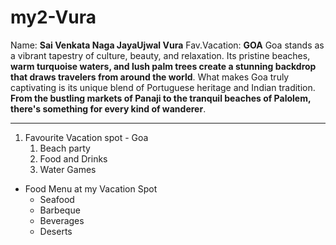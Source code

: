 # my2-Vura
 Name: **Sai Venkata Naga JayaUjwal Vura**
 Fav.Vacation: **GOA**
 Goa stands as a vibrant tapestry of culture, beauty, and relaxation. Its pristine beaches, **warm turquoise waters, and lush palm trees create a stunning backdrop that draws travelers from around the world**. What makes Goa truly captivating is its unique blend of Portuguese heritage and Indian tradition. **From the bustling markets of Panaji to the tranquil beaches of Palolem, there's something for every kind of wanderer**.
 
---
1. Favourite Vacation spot - Goa
    1. Beach party
    2. Food and Drinks
    3. Water Games

- Food Menu at my Vacation Spot
    - Seafood
    - Barbeque
    - Beverages
    - Deserts

